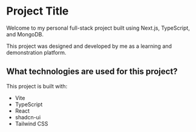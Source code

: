 # Project Title

Welcome to my personal full-stack project built using Next.js, TypeScript, and MongoDB.

This project was designed and developed by me as a learning and demonstration platform.

## What technologies are used for this project?

This project is built with:

- Vite
- TypeScript
- React
- shadcn-ui
- Tailwind CSS

